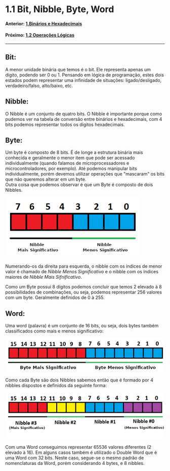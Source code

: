 <link rel="stylesheet" href="css/style.css">

# 1.1 Bit, Nibble, Byte, Word


#### Anterior: [1.Binários e Hexadecimais](./binarios.md)
#### Próximo: [1.2 Operações Lógicas](./operacoes_logicas.md)

---

## Bit:  
A menor unidade binária que temos é o bit. Ele representa apenas um dígito, podendo ser 0 ou 1. Pensando em lógica de programação, estes dois estados podem representar uma infinidade de situações: ligado/desligado, verdadeiro/falso, alto/baixo, etc.  
  
## Nibble:  
O Nibble é um conjunto de quatro bits. O Nibble é importante porque como pudemos ver na tabela de conversão entre binários e hexadecimais, com 4 bits podemos representar todos os dígitos hexadecimais.  
  
## Byte:  
Um byte é composto de 8 bits. É de longe a estrutura binária mais conhecida e geralmente o menor item que pode ser acessado individualmente (quando falamos de microprocessadores e microcontroladores, por exemplo). Até podemos manipular bits individualmente, porém devemos utilizar operações que "mascaram" os bits que não queremos alterar em um byte.  
Outra coisa que podemos observar é que um Byte é composto de dois Nibbles.

![](./imgs/11_001.png)

Numerando-os da direita para esquerda, o nibble com os índices de menor valor é chamado de *Nibble Menos Significativo* e o nibble com os índices maiores de *Nibble Mais Sifnificativo*.  

Como um Byte possui 8 dígitos podemos concluir que temos 2 elevado à 8 possibilidades de combinações, ou seja, podemos representar 256 valores com um byte. Geralmente definidos de 0 à 255.

## Word:

Uma word (palavra) é um conjunto de 16 bits, ou seja, dois bytes também classificados como mais e menos significativo:


![](./imgs/11_002.png)

Como cada Byte são dois Nibbles sabemos então que é formado por 4 nibbles dispostos e definidos da seguinte forma:

![](./imgs/11_003.png)

Com uma Word conseguimos representar 65536 valores diferentes (2 elevado à 16). Em alguns casos também é utilizado o Double Word que é uma Word com 32 bits. Neste caso, segue-se o mesmo padrão de nomenclaturas da Word, porém considerando 4 bytes, e 8 nibbles.